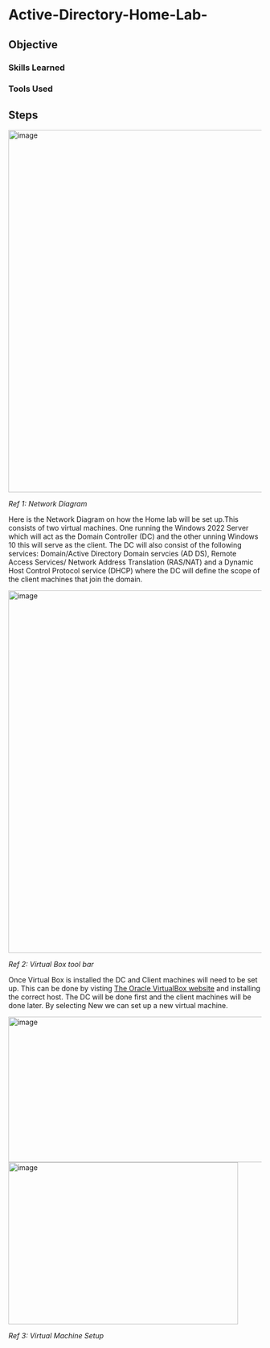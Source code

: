 # Active-Directory-Home-Lab-

## Objective



### Skills Learned



### Tools Used

## Steps
<img width="720" height="720" alt="image" src="https://github.com/user-attachments/assets/1c6e0827-4d6f-47a5-b1b4-495019655910" />

*Ref 1: Network Diagram*

Here is the Network Diagram on how the Home lab will be set up.This consists of two virtual machines. One running the Windows 2022 Server which will act as the Domain Controller (DC) and the other unning Windows 10 this will serve as the client. The DC will also consist of the following services: Domain/Active Directory Domain servcies (AD DS), Remote Access Services/ Network Address Translation (RAS/NAT) and a Dynamic Host Control Protocol service (DHCP) where the DC will define the scope of the client machines that join the domain.

<img width="720" height="720" alt="image" src="https://github.com/user-attachments/assets/80ddeadc-e68a-4f76-a6f1-ac6f2ef27dae" />

*Ref 2: Virtual Box tool bar*

Once Virtual Box is installed the DC and Client machines will need to be set up. This can be done by visting  <a href="https://www.virtualbox.org/wiki/Downloads"> The Oracle VirtualBox website</a> and installing the correct host. The DC will be done first and the client machines will be done later. By selecting New we can set up a new virtual machine. 

<img width="925" height="289" alt="image" src="https://github.com/user-attachments/assets/d5eb369e-5e43-4ba0-b1eb-3237e0d3ed8d" />

<img width="457" height="322" alt="image" src="https://github.com/user-attachments/assets/e83cb6a4-8ccd-4f53-8031-e88131b9229a" />

*Ref 3: Virtual Machine Setup*
